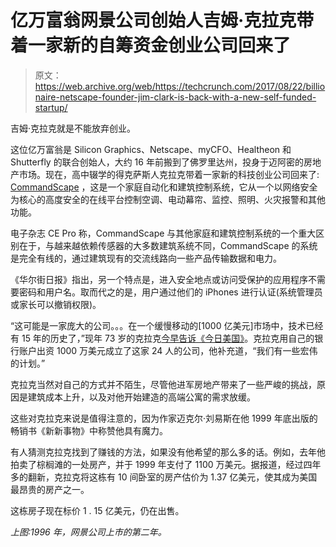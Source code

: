# 亿万富翁网景公司创始人吉姆·克拉克带着一家新的自筹资金创业公司回来了

> 原文：<https://web.archive.org/web/https://techcrunch.com/2017/08/22/billionaire-netscape-founder-jim-clark-is-back-with-a-new-self-funded-startup/>

吉姆·克拉克就是不能放弃创业。

这位亿万富翁是 Silicon Graphics、Netscape、myCFO、Healtheon 和 Shutterfly 的联合创始人，大约 16 年前搬到了佛罗里达州，投身于迈阿密的房地产市场。现在，高中辍学的得克萨斯人克拉克带着一家新的科技创业公司回来了: [CommandScape](https://web.archive.org/web/20230328163249/https://commandscape.com/) ，这是一个家庭自动化和建筑控制系统，它从一个以网络安全为核心的高度安全的在线平台控制空调、电动幕帘、监控、照明、火灾报警和其他功能。

电子杂志 CE Pro 称，CommandScape 与其他家庭和建筑控制系统的一个重大区别在于，与越来越依赖传感器的大多数建筑系统不同，CommandScape 的系统是完全有线的，通过建筑现有的交流线路向一些产品传输数据和电力。

《华尔街日报》指出，另一个特点是，进入安全地点或访问受保护的应用程序不需要密码和用户名。取而代之的是，用户通过他们的 iPhones 进行认证(系统管理员或家长可以撤销权限)。

“这可能是一家庞大的公司。。。在一个缓慢移动的[1000 亿美元]市场中，技术已经有 15 年的历史了，”现年 73 岁的克拉克[今早告诉《今日美国》](https://web.archive.org/web/20230328163249/https://www.usatoday.com/story/tech/2017/08/22/start-up-king-jim-clark-shoots-sixth-success-commandscape/537018001/)。克拉克用自己的银行账户出资 1000 万美元成立了这家 24 人的公司，他补充道，“我们有一些宏伟的计划。”

克拉克当然对自己的方式并不陌生，尽管他进军房地产带来了一些严峻的挑战，原因是建筑成本上升，以及对他开始建造的高端公寓的需求放缓。

这些对克拉克来说是值得注意的，因为作家迈克尔·刘易斯在他 1999 年底出版的畅销书《新新事物》中称赞他具有魔力。

有人猜测克拉克找到了赚钱的方法，如果没有他希望的那么多的话。例如，去年他拍卖了棕榈滩的一处房产，并于 1999 年支付了 1100 万美元。据报道，经过四年多的翻新，克拉克将这栋有 10 间卧室的房产估价为 1.37 亿美元，使其成为美国最昂贵的房产之一。

这栋房子现在标价 1 . 15 亿美元，仍在出售。

*上图:1996 年，网景公司上市的第二年。*